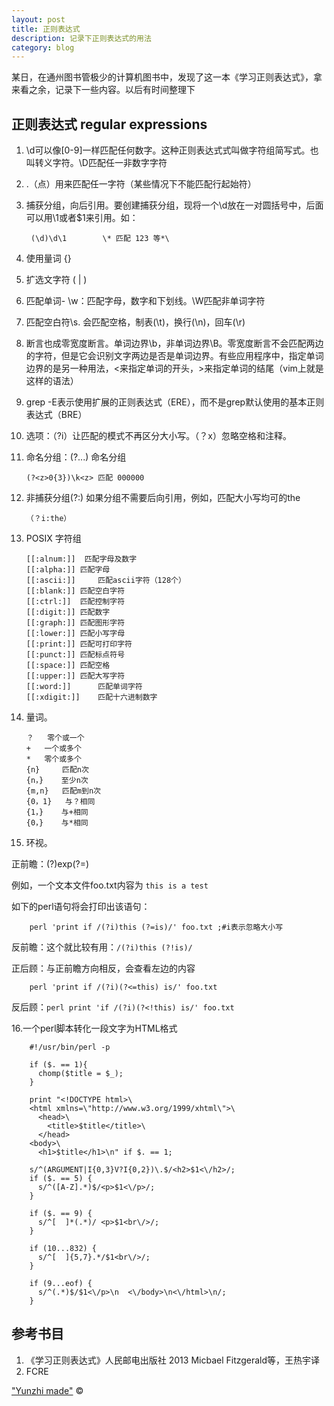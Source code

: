 ```yaml
---
layout: post
title: 正则表达式
description: 记录下正则表达式的用法
category: blog
---
```


某日，在通州图书管极少的计算机图书中，发现了这一本《学习正则表达式》，拿来看之余，记录下一些内容。以后有时间整理下

## 正则表达式 regular expressions

1. \d可以像[0-9]一样匹配任何数字。这种正则表达式式叫做字符组简写式。也叫转义字符。\D匹配任一非数字字符
2. .（点）用来匹配任一字符（某些情况下不能匹配行起始符）
3. 捕获分组，向后引用。要创建捕获分组，现将一个\d放在一对圆括号中，后面可以用\1或者$1来引用。如：

		(\d)\d\1		\* 匹配 123 等*\
4. 使用量词 {}
5. 扩选文字符 ( | )
6. 匹配单词- \w：匹配字母，数字和下划线。\W匹配非单词字符
7. 匹配空白符\s. 会匹配空格，制表(\t)，换行(\n)，回车(\r)
8. 断言也成零宽度断言。单词边界\b，非单词边界\B。零宽度断言不会匹配两边的字符，但是它会识别文字两边是否是单词边界。有些应用程序中，指定单词边界的是另一种用法，\<来指定单词的开头，\>来指定单词的结尾（vim上就是这样的语法）
9. grep -E表示使用扩展的正则表达式（ERE），而不是grep默认使用的基本正则表达式（BRE）
10. 选项：（?i）让匹配的模式不再区分大小写。（？x）忽略空格和注释。
11. 命名分组：(?<name>...) 命名分组

		(?<z>0{3})\k<z> 匹配 000000
12. 非捕获分组(?:) 如果分组不需要后向引用，例如，匹配大小写均可的the

		（？i:the）
13. POSIX 字符组

		[[:alnum:]]	 匹配字母及数字
		[[:alpha:]]	匹配字母
		[[:ascii:]]		匹配ascii字符（128个）
		[[:blank:]]	匹配空白字符
		[[:ctrl:]]	匹配控制字符
		[[:digit:]]	匹配数字
		[[:graph:]]	匹配图形字符
		[[:lower:]]	匹配小写字母
		[[:print:]]	匹配可打印字符
		[[:punct:]]	匹配标点符号
		[[:space:]]	匹配空格
		[[:upper:]]	匹配大写字符
		[[:word:]]		匹配单词字符
		[[:xdigit:]]	匹配十六进制数字
14. 量词。

		？ 	零个或一个
		+ 	一个或多个
		* 	零个或多个
		{n} 	匹配n次
		{n，} 	至少n次
		{m,n} 	匹配m到n次
		{0，1} 	与？相同
		{1，}	与+相同
		{0，} 	与*相同

15. 环视。

正前瞻：(?)exp(?=)

例如，一个文本文件foo.txt内容为 `this is a test`

如下的perl语句将会打印出该语句：

		perl 'print if /(?i)this (?=is)/' foo.txt ;#i表示忽略大小写

反前瞻：这个就比较有用：`/(?i)this (?!is)/`
 
 正后顾：与正前瞻方向相反，会查看左边的内容

		perl 'print if /(?i)(?<=this) is/' foo.txt
反后顾：`perl print 'if /(?i)(?<!this) is/' foo.txt`		

16.一个perl脚本转化一段文字为HTML格式

        #!/usr/bin/perl -p
        
        if ($. == 1){
          chomp($title = $_);
        }
        
        print "<!DOCTYPE html>\
        <html xmlns=\"http://www.w3.org/1999/xhtml\">\
          <head>\
            <title>$title</title>\
          </head>
        <body>\
          <h1>$title</h1>\n" if $. == 1;
        
        s/^(ARGUMENT|I{0,3}V?I{0,2})\.$/<h2>$1<\/h2>/;
        if ($. == 5) {
          s/^([A-Z].*)$/<p>$1<\/p>/;
        }
        
        if ($. == 9) {
          s/^[  ]*(.*)/ <p>$1<br\/>/;
        }
        
        if (10...832) {
          s/^[  ]{5,7}.*/$1<br\/>/;
        }
        
        if (9...eof) {
          s/^(.*)$/$1<\/p>\n  <\/body>\n<\/html>\n/;
        }

## 参考书目
1. 《学习正则表达式》人民邮电出版社 2013 Micbael Fitzgerald等，王热宇译
2.  FCRE 

["Yunzhi made"](http://yunzhi.github.io) &copy;
